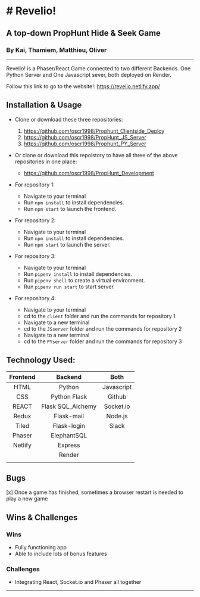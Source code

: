# # Revelio!
## A top-down PropHunt Hide & Seek Game
### By Kai, Thamiem, Matthieu, Oliver
---
Revelio! is a Phaser/React Game connected to two different Backends. One Python Server and One Javascript sever, both deployed on Render.

Follow this link to go to the website!: https://revelio.netlify.app/

## Installation & Usage

- Clone or download these three repositories:
    1. https://github.com/oscr1998/Prophunt_Clientside_Deploy
    2. https://github.com/oscr1998/PropHunt_JS_Server
    3. https://github.com/oscr1998/Prophunt_PY_Server

- Or clone or download this repoistory to have all three of the above repositories in one place:
    - https://github.com/oscr1998/PropHunt_Development

- For repository 1:
    - Navigate to your terminal
    - Run `npm install` to install dependencies.
    - Run `npm start` to launch the frontend.
- For repository 2:
    - Navigate to your terminal
    - Run `npm install` to install dependencies.
    - Run `npm start` to launch the server.
- For repository 3:
    - Navigate to your terminal
    - Run `pipenv install` to install dependencies.
    - Run `pipenv shell` to create a virtual environment.
    - Run `pipenv run start` to start server.
- For repository 4:
    - Navigate to your terminal
    - cd to the `client` folder and run the commands for repository 1
    - Navigate to a new terminal
    - cd to the `JSserver` folder and run the commands for repository 2
    - Navigate to a new terminal
    - cd to the `PYserver` folder and run the commands for repository 3

## Technology Used:

| **Frontend** | **Backend**        | **Both**   | 
|:------------:|:------------------:|:----------:|
| HTML         | Python             | Javascript |
| CSS          | Python Flask       | Github     | 
| REACT        | Flask SQL\_Alchemy | Socket\.io |
| Redux        | Flask\-mail        | Node\.js   |
| Tiled        | Flask\-login       | Slack      |
| Phaser       | ElephantSQL        |            |
| Netlify      | Express            |            |
|              | Render             |            |
|              |                    |            |

## Bugs

[x] Once a game has finished, sometimes a browser restart is needed to play a new game

## Wins & Challenges

### Wins

- Fully functioning app
- Able to include lots of bonus features 

### Challenges

- Integrating React, Socket.io and Phaser all together

---

